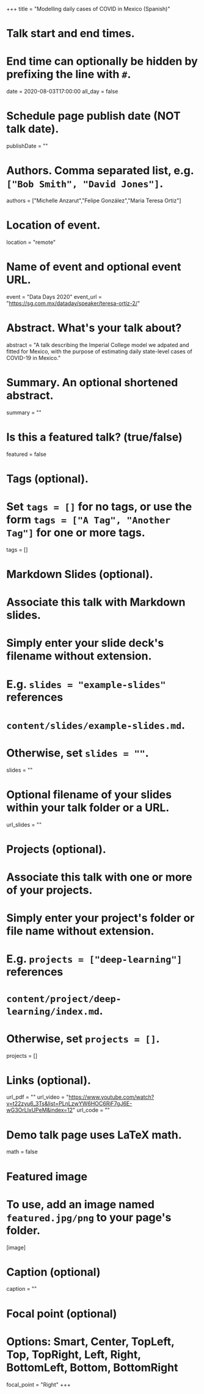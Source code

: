 +++
title = "Modelling daily cases of COVID in Mexico (Spanish)"

# Talk start and end times.
#   End time can optionally be hidden by prefixing the line with `#`.
date = 2020-08-03T17:00:00
all_day = false

# Schedule page publish date (NOT talk date).
publishDate = ""

# Authors. Comma separated list, e.g. `["Bob Smith", "David Jones"]`.
authors = ["Michelle Anzarut","Felipe González","Maria Teresa Ortiz"]

# Location of event.
location = "remote"

# Name of event and optional event URL.
event = "Data Days 2020"
event_url = "https://sg.com.mx/dataday/speaker/teresa-ortiz-2/"

# Abstract. What's your talk about?
abstract = "A talk describing the Imperial College model we adpated and fitted for Mexico, with the purpose of estimating daily state-level cases of COVID-19 in Mexico."

# Summary. An optional shortened abstract.
summary = ""

# Is this a featured talk? (true/false)
featured = false

# Tags (optional).
#   Set `tags = []` for no tags, or use the form `tags = ["A Tag", "Another Tag"]` for one or more tags.
tags = []

# Markdown Slides (optional).
#   Associate this talk with Markdown slides.
#   Simply enter your slide deck's filename without extension.
#   E.g. `slides = "example-slides"` references 
#   `content/slides/example-slides.md`.
#   Otherwise, set `slides = ""`.
slides = ""

# Optional filename of your slides within your talk folder or a URL.
url_slides = ""

# Projects (optional).
#   Associate this talk with one or more of your projects.
#   Simply enter your project's folder or file name without extension.
#   E.g. `projects = ["deep-learning"]` references 
#   `content/project/deep-learning/index.md`.
#   Otherwise, set `projects = []`.
projects = []

# Links (optional).
url_pdf = ""
url_video = "https://www.youtube.com/watch?v=t22zyu6_3Ts&list=PLnLzwYW6HOC6RiF7gJ6E-wG3OrLlxUPeM&index=12"
url_code = ""

# Demo talk page uses LaTeX math.
math = false

# Featured image
# To use, add an image named `featured.jpg/png` to your page's folder. 
[image]
  # Caption (optional)
  caption = ""

  # Focal point (optional)
  # Options: Smart, Center, TopLeft, Top, TopRight, Left, Right, BottomLeft, Bottom, BottomRight
  focal_point = "Right"
+++
